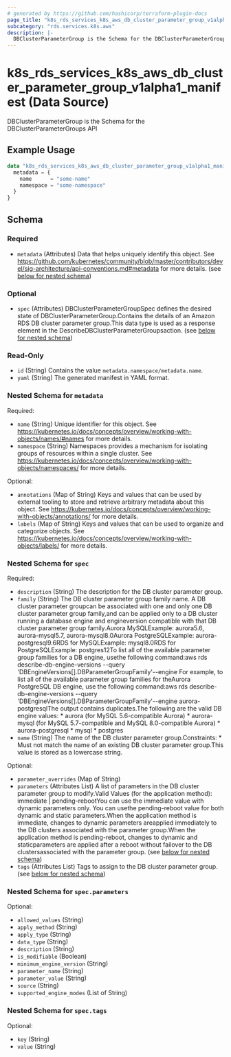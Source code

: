```yaml
---
# generated by https://github.com/hashicorp/terraform-plugin-docs
page_title: "k8s_rds_services_k8s_aws_db_cluster_parameter_group_v1alpha1_manifest Data Source - terraform-provider-k8s"
subcategory: "rds.services.k8s.aws"
description: |-
  DBClusterParameterGroup is the Schema for the DBClusterParameterGroups API
---
```


# k8s_rds_services_k8s_aws_db_cluster_parameter_group_v1alpha1_manifest (Data Source)

DBClusterParameterGroup is the Schema for the DBClusterParameterGroups API

## Example Usage

```terraform
data "k8s_rds_services_k8s_aws_db_cluster_parameter_group_v1alpha1_manifest" "example" {
  metadata = {
    name      = "some-name"
    namespace = "some-namespace"
  }
}
```

<!-- schema generated by tfplugindocs -->
## Schema

### Required

- `metadata` (Attributes) Data that helps uniquely identify this object. See https://github.com/kubernetes/community/blob/master/contributors/devel/sig-architecture/api-conventions.md#metadata for more details. (see [below for nested schema](#nestedatt--metadata))

### Optional

- `spec` (Attributes) DBClusterParameterGroupSpec defines the desired state of DBClusterParameterGroup.Contains the details of an Amazon RDS DB cluster parameter group.This data type is used as a response element in the DescribeDBClusterParameterGroupsaction. (see [below for nested schema](#nestedatt--spec))

### Read-Only

- `id` (String) Contains the value `metadata.namespace/metadata.name`.
- `yaml` (String) The generated manifest in YAML format.

<a id="nestedatt--metadata"></a>
### Nested Schema for `metadata`

Required:

- `name` (String) Unique identifier for this object. See https://kubernetes.io/docs/concepts/overview/working-with-objects/names/#names for more details.
- `namespace` (String) Namespaces provides a mechanism for isolating groups of resources within a single cluster. See https://kubernetes.io/docs/concepts/overview/working-with-objects/namespaces/ for more details.

Optional:

- `annotations` (Map of String) Keys and values that can be used by external tooling to store and retrieve arbitrary metadata about this object. See https://kubernetes.io/docs/concepts/overview/working-with-objects/annotations/ for more details.
- `labels` (Map of String) Keys and values that can be used to organize and categorize objects. See https://kubernetes.io/docs/concepts/overview/working-with-objects/labels/ for more details.


<a id="nestedatt--spec"></a>
### Nested Schema for `spec`

Required:

- `description` (String) The description for the DB cluster parameter group.
- `family` (String) The DB cluster parameter group family name. A DB cluster parameter groupcan be associated with one and only one DB cluster parameter group family,and can be applied only to a DB cluster running a database engine and engineversion compatible with that DB cluster parameter group family.Aurora MySQLExample: aurora5.6, aurora-mysql5.7, aurora-mysql8.0Aurora PostgreSQLExample: aurora-postgresql9.6RDS for MySQLExample: mysql8.0RDS for PostgreSQLExample: postgres12To list all of the available parameter group families for a DB engine, usethe following command:aws rds describe-db-engine-versions --query 'DBEngineVersions[].DBParameterGroupFamily'--engine <engine>For example, to list all of the available parameter group families for theAurora PostgreSQL DB engine, use the following command:aws rds describe-db-engine-versions --query 'DBEngineVersions[].DBParameterGroupFamily'--engine aurora-postgresqlThe output contains duplicates.The following are the valid DB engine values:   * aurora (for MySQL 5.6-compatible Aurora)   * aurora-mysql (for MySQL 5.7-compatible and MySQL 8.0-compatible Aurora)   * aurora-postgresql   * mysql   * postgres
- `name` (String) The name of the DB cluster parameter group.Constraints:   * Must not match the name of an existing DB cluster parameter group.This value is stored as a lowercase string.

Optional:

- `parameter_overrides` (Map of String)
- `parameters` (Attributes List) A list of parameters in the DB cluster parameter group to modify.Valid Values (for the application method): immediate | pending-rebootYou can use the immediate value with dynamic parameters only. You can usethe pending-reboot value for both dynamic and static parameters.When the application method is immediate, changes to dynamic parameters areapplied immediately to the DB clusters associated with the parameter group.When the application method is pending-reboot, changes to dynamic and staticparameters are applied after a reboot without failover to the DB clustersassociated with the parameter group. (see [below for nested schema](#nestedatt--spec--parameters))
- `tags` (Attributes List) Tags to assign to the DB cluster parameter group. (see [below for nested schema](#nestedatt--spec--tags))

<a id="nestedatt--spec--parameters"></a>
### Nested Schema for `spec.parameters`

Optional:

- `allowed_values` (String)
- `apply_method` (String)
- `apply_type` (String)
- `data_type` (String)
- `description` (String)
- `is_modifiable` (Boolean)
- `minimum_engine_version` (String)
- `parameter_name` (String)
- `parameter_value` (String)
- `source` (String)
- `supported_engine_modes` (List of String)


<a id="nestedatt--spec--tags"></a>
### Nested Schema for `spec.tags`

Optional:

- `key` (String)
- `value` (String)
